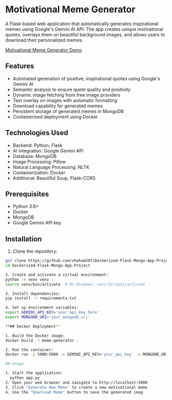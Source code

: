 # Motivational Meme Generator

A Flask-based web application that automatically generates inspirational memes using Google's Gemini AI API. The app creates unique motivational quotes, overlays them on beautiful background images, and allows users to download their personalized memes.

[Motivational Meme Generator Demo](https://drive.google.com/file/d/1fwmSzUf1_eXR_KBkEJmdykw3CKWRvQWg/view?usp=sharing)

## Features

- Automated generation of positive, inspirational quotes using Google's Gemini AI
- Semantic analysis to ensure quote quality and positivity
- Dynamic image fetching from free image providers
- Text overlay on images with automatic formatting
- Download capability for generated memes
- Persistent storage of generated memes in MongoDB
- Containerized deployment using Docker

## Technologies Used

- Backend: Python, Flask
- AI Integration: Google Gemini API
- Database: MongoDB
- Image Processing: Pillow
- Natural Language Processing: NLTK
- Containerization: Docker
- Additional: Beautiful Soup, Flask-CORS

## Prerequisites

- Python 3.8+
- Docker
- MongoDB
- Google Gemini API key

## Installation

1. Clone the repository:
  ```bash
  git clone https://github.com/shoham207/Dockerized-Flask-Mongo-App-Project
  cd Dockerized-Flask-Mongo-App-Project

2. Create and activate a virtual environment:
  python -m venv venv
  source venv/bin/activate  # On Windows: venv\Scripts\activate

3. Install dependencies:
  pip install -r requirements.txt

4. Set up environment variables:
  export GEMINI_API_KEY='your_api_key_here'
  export MONGODB_URI='your_mongodb_uri'

**## Docker Deployment**

1. Build the Docker image:
  docker build -t meme-generator .

2. Run the container:
  docker run -p 5000:5000 -e GEMINI_API_KEY='your_api_key' -e MONGODB_URI='your_mongodb_uri' meme-generator

## Usage

1. Start the application:
    python app.py
2. Open your web browser and navigate to http://localhost:5000
3. Click "Generate New Meme" to create a new motivational meme
4. Use the "Download Meme" button to save the generated imag
